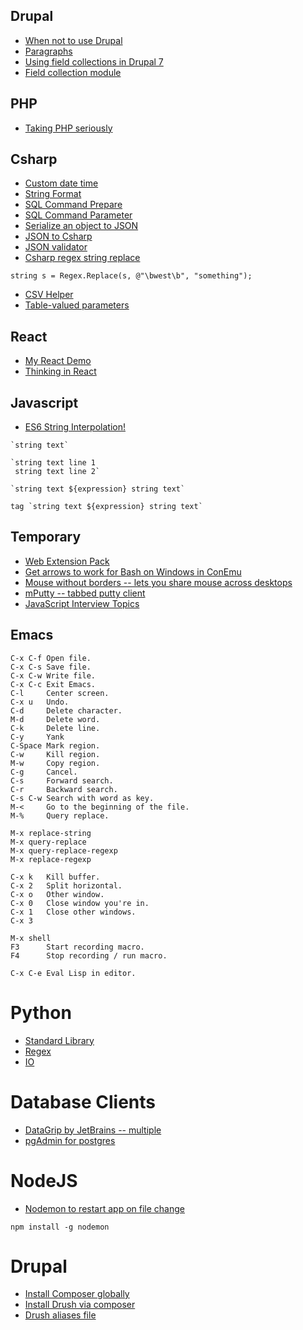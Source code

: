 ## Drupal
* [When not to use Drupal](https://www.youtube.com/watch?v=Ya4NotZNc4Y)
* [Paragraphs](http://www.paulrowell.com/my-thoughts/repeatable-fieldsets-drupal-paragraphs)
* [Using field collections in Drupal 7](https://www.youtube.com/watch?v=1V1ofpgUw-Y)
* [Field collection module](https://www.drupal.org/project/field_collection)

## PHP
* [Taking PHP seriously](https://news.ycombinator.com/item?id=12703751)

## Csharp
* [Custom date time](https://msdn.microsoft.com/en-us/library/8kb3ddd4(v=vs.110).aspx)
* [String Format](https://msdn.microsoft.com/en-us/library/system.string.format(v=vs.110).aspx)
* [SQL Command Prepare](https://msdn.microsoft.com/en-us/library/system.data.sqlclient.sqlcommand.prepare(v=vs.110).aspx)
* [SQL Command Parameter](https://msdn.microsoft.com/en-us/library/system.data.sqlclient.sqlcommand.parameters(v=vs.110).aspx)
* [Serialize an object to JSON](http://www.newtonsoft.com/json/help/html/SerializeObject.htm)
* [JSON to Csharp](http://json2csharp.com/)
* [JSON validator](https://jsonformatter.curiousconcept.com/)
* [Csharp regex string replace](http://stackoverflow.com/a/2771058)
```
string s = Regex.Replace(s, @"\bwest\b", "something");
```
* [CSV Helper](https://joshclose.github.io/CsvHelper/)
* [Table-valued parameters](https://msdn.microsoft.com/en-us/library/bb675163(v=vs.110).aspx)

## React

* [My React Demo](https://jsfiddle.net/jasoncromero/m8vbtub1/)
* [Thinking in React](https://facebook.github.io/react/docs/thinking-in-react.html)

## Javascript

* [ES6 String Interpolation!](https://developer.mozilla.org/en-US/docs/Web/JavaScript/Reference/Template_literals)
```
`string text`

`string text line 1
 string text line 2`

`string text ${expression} string text`

tag `string text ${expression} string text`
```

## Temporary

* [Web Extension Pack](https://visualstudiogallery.msdn.microsoft.com/f3b504c6-0095-42f1-a989-51d5fc2a8459)
* [Get arrows to work for Bash on Windows in ConEmu](https://github.com/Maximus5/ConEmu/issues/629#issuecomment-208801745)
* [Mouse without borders -- lets you share mouse across desktops](http://downloads.tomsguide.com/Mouse-without-Borders,0301-43255.html)
* [mPutty -- tabbed putty client](http://ttyplus.com/multi-tabbed-putty/)
* [JavaScript Interview Topics](https://github.com/adam-s/js-interview-review)

## Emacs

```
C-x C-f Open file.
C-x C-s Save file.
C-x C-w Write file.
C-x C-c Exit Emacs.
C-l     Center screen.
C-x u   Undo.
C-d     Delete character.
M-d     Delete word.
C-k     Delete line.
C-y     Yank
C-Space Mark region.
C-w     Kill region.
M-w     Copy region.
C-g     Cancel.
C-s     Forward search.
C-r     Backward search.
C-s C-w Search with word as key.
M-<     Go to the beginning of the file.
M-%     Query replace.

M-x replace-string
M-x query-replace
M-x query-replace-regexp
M-x replace-regexp

C-x k   Kill buffer.
C-x 2   Split horizontal.
C-x o   Other window.
C-x 0   Close window you're in.
C-x 1   Close other windows.
C-x 3   

M-x shell
F3      Start recording macro.
F4      Stop recording / run macro.

C-x C-e Eval Lisp in editor.
```

# Python

* [Standard Library](https://docs.python.org/3/library/index.html)
* [Regex](https://docs.python.org/3/library/re.html)
* [IO](https://docs.python.org/3/library/io.html)

# Database Clients

* [DataGrip by JetBrains -- multiple](https://www.jetbrains.com/datagrip/)
* [pgAdmin for postgres](https://www.pgadmin.org/)

# NodeJS

* [Nodemon to restart app on file change](https://github.com/remy/nodemon)
```
npm install -g nodemon
```
# Drupal

* [Install Composer globally](https://getcomposer.org/doc/00-intro.md)
* [Install Drush via composer](http://docs.drush.org/en/master/install-alternative/)
* [Drush aliases file](https://www.mikestiv.com/set-up-drush-alias)
